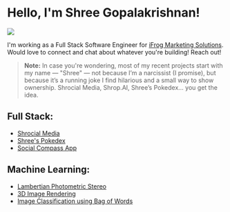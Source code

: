 # Hello, I'm Shree Gopalakrishnan!
<a href="https://www.linkedin.com/in/shree-gopalakrishnan-4b2427214/"><img src="https://img.shields.io/badge/-LinkedIn-0072b1?&style=for-the-badge&logo=linkedin&logoColor=white" /></a>

I'm working as a Full Stack Software Engineer for [iFrog Marketing Solutions](https://www.ifrog.com/). Would love to connect and chat about whatever you're building! Reach out!

> **Note:** In case you're wondering, most of my recent projects start with my name — "Shree" — not because I’m a narcissist (I promise), but because it’s a running joke I find hilarious and a small way to show ownership. Shrocial Media, Shrop.AI, Shree’s Pokedex… you get the idea.

<h2> Full Stack: </h2>

- <a href="https://github.com/Shree-G/shrocial_media">Shrocial Media</a>
- <a href="https://github.com/Shree-G/pokedex">Shree's Pokedex</a>
- <a href="https://github.com/CSE-110-Winter-2023/cse-110-project-cse110-team-16/tree/main">Social Compass App</a>


<h2> Machine Learning: </h2>

- <a href="https://github.com/Shree-G/Lambertian-Photometric-Stereo">Lambertian Photometric Stereo</a>
- <a href="https://github.com/Shree-G/3D-Image-Rendering">3D Image Rendering</a>
- <a href="https://github.com/Shree-G/Image-Classification-using-Bag-of-Words/">Image Classification using Bag of Words</a>
